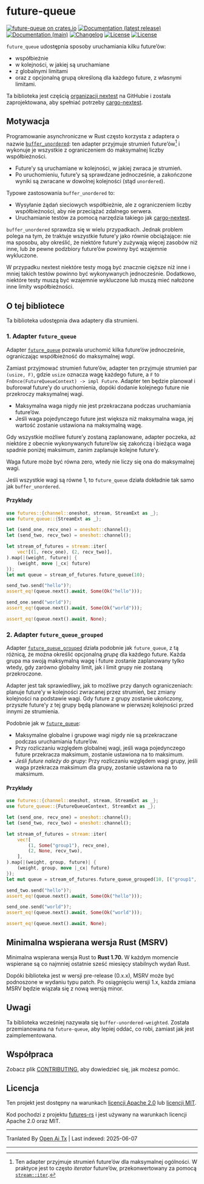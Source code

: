 # future-queue

[![future-queue on crates.io](https://img.shields.io/crates/v/future-queue)](https://crates.io/crates/future-queue)
[![Documentation (latest release)](https://img.shields.io/badge/docs-latest-brightgreen.svg)](https://docs.rs/future-queue/)
[![Documentation (main)](https://img.shields.io/badge/docs-main-purple)](https://nextest-rs.github.io/future-queue/rustdoc/future_queue)
[![Changelog](https://img.shields.io/badge/changelog-latest-blue)](https://raw.githubusercontent.com/nextest-rs/future-queue/main/CHANGELOG.md)
[![License](https://img.shields.io/badge/license-Apache-green.svg)](https://raw.githubusercontent.com/nextest-rs/future-queue/main/LICENSE-APACHE)
[![License](https://img.shields.io/badge/license-MIT-green.svg)](https://raw.githubusercontent.com/nextest-rs/future-queue/main/LICENSE-MIT)

`future_queue` udostępnia sposoby uruchamiania kilku future’ów:

* współbieżnie
* w kolejności, w jakiej są uruchamiane
* z globalnymi limitami
* oraz z opcjonalną grupą określoną dla każdego future, z własnymi limitami.

Ta biblioteka jest częścią [organizacji nextest](https://github.com/nextest-rs) na GitHubie i została zaprojektowana, aby spełniać potrzeby [cargo-nextest](https://nexte.st).

## Motywacja

Programowanie asynchroniczne w Rust często korzysta z adaptera o nazwie
[`buffer_unordered`](https://docs.rs/futures/latest/futures/stream/trait.StreamExt.html#method.buffer_unordered):
ten adapter przyjmuje strumień future’ów[^1] i wykonuje je wszystkie z ograniczeniem do maksymalnej liczby współbieżności.

* Future’y są uruchamiane w kolejności, w jakiej zwraca je strumień.
* Po uruchomieniu, future’y są sprawdzane jednocześnie, a zakończone wyniki są zwracane w dowolnej kolejności (stąd `unordered`).

Typowe zastosowania `buffer_unordered` to:

* Wysyłanie żądań sieciowych współbieżnie, ale z ograniczeniem liczby współbieżności, aby nie przeciążać zdalnego serwera.
* Uruchamianie testów za pomocą narzędzia takiego jak [cargo-nextest](https://nexte.st).

`buffer_unordered` sprawdza się w wielu przypadkach. Jednak problem polega na tym, że traktuje wszystkie future’y jako równie obciążające: nie ma sposobu, aby określić, że niektóre future’y zużywają więcej zasobów niż inne, lub że pewne podzbiory future’ów powinny być wzajemnie wykluczone.

W przypadku nextest niektóre testy mogą być znacznie cięższe niż inne i mniej takich testów powinno być wykonywanych jednocześnie. Dodatkowo, niektóre testy muszą być wzajemnie wykluczone lub muszą mieć nałożone inne limity współbieżności.

[^1]: Ten adapter przyjmuje strumień future’ów dla maksymalnej ogólności. W praktyce jest to często *iterator* future’ów, przekonwertowany za pomocą
    [`stream::iter`](https://docs.rs/futures/latest/futures/stream/fn.iter.html).

## O tej bibliotece

Ta biblioteka udostępnia dwa adaptery dla strumieni.

### 1. Adapter `future_queue`

Adapter [`future_queue`](StreamExt::future_queue) pozwala uruchomić kilka future’ów jednocześnie, ograniczając współbieżność do maksymalnej *wagi*.

Zamiast przyjmować strumień future’ów, adapter ten przyjmuje strumień par `(usize, F)`, gdzie `usize` oznacza wagę każdego future, a `F` to `FnOnce(FutureQueueContext) -> impl Future`. Adapter ten będzie planował i buforował future’y do uruchomienia, dopóki dodanie kolejnego future nie przekroczy maksymalnej wagi.

* Maksymalna waga nigdy nie jest przekraczana podczas uruchamiania future’ów.
* Jeśli waga pojedynczego future jest większa niż maksymalna waga, jej wartość zostanie ustawiona na maksymalną wagę.

Gdy wszystkie możliwe future’y zostaną zaplanowane, adapter poczeka, aż niektóre z obecnie wykonywanych future’ów się zakończą i bieżąca waga spadnie poniżej maksimum, zanim zaplanuje kolejne future’y.

Waga future może być równa zero, wtedy nie liczy się ona do maksymalnej wagi.

Jeśli wszystkie wagi są równe 1, to `future_queue` działa dokładnie tak samo jak `buffer_unordered`.

#### Przykłady

```rust
use futures::{channel::oneshot, stream, StreamExt as _};
use future_queue::{StreamExt as _};

let (send_one, recv_one) = oneshot::channel();
let (send_two, recv_two) = oneshot::channel();

let stream_of_futures = stream::iter(
    vec![(1, recv_one), (2, recv_two)],
).map(|(weight, future)| {
    (weight, move |_cx| future)
});
let mut queue = stream_of_futures.future_queue(10);

send_two.send("hello")?;
assert_eq!(queue.next().await, Some(Ok("hello")));

send_one.send("world")?;
assert_eq!(queue.next().await, Some(Ok("world")));

assert_eq!(queue.next().await, None);
```

### 2. Adapter `future_queue_grouped`

Adapter [`future_queue_grouped`](StreamExt::future_queue_grouped) działa podobnie jak `future_queue`, z tą różnicą, że można określić opcjonalną *grupę* dla każdego future. Każda grupa ma swoją maksymalną wagę i future zostanie zaplanowany tylko wtedy, gdy zarówno globalny limit, jak i limit grupy nie zostaną przekroczone.

Adapter jest tak sprawiedliwy, jak to możliwe przy danych ograniczeniach: planuje future’y w kolejności zwracanej przez strumień, bez zmiany kolejności na podstawie wagi. Gdy future z grupy zostanie ukończony, przyszłe future’y z tej grupy będą planowane w pierwszej kolejności przed innymi ze strumienia.

Podobnie jak w [`future_queue`](StreamExt::future_queue):

* Maksymalne globalne i grupowe wagi nigdy nie są przekraczane podczas uruchamiania future’ów.
* Przy rozliczaniu względem globalnej wagi, jeśli waga pojedynczego future przekracza maksimum, zostanie ustawiona na to maksimum.
* *Jeśli future należy do grupy:* Przy rozliczaniu względem wagi grupy, jeśli waga przekracza maksimum dla grupy, zostanie ustawiona na to maksimum.

#### Przykłady

```rust
use futures::{channel::oneshot, stream, StreamExt as _};
use future_queue::{FutureQueueContext, StreamExt as _};

let (send_one, recv_one) = oneshot::channel();
let (send_two, recv_two) = oneshot::channel();

let stream_of_futures = stream::iter(
    vec![
        (1, Some("group1"), recv_one),
        (2, None, recv_two),
    ],
).map(|(weight, group, future)| {
    (weight, group, move |_cx| future)
});
let mut queue = stream_of_futures.future_queue_grouped(10, [("group1", 5)]);

send_two.send("hello")?;
assert_eq!(queue.next().await, Some(Ok("hello")));

send_one.send("world")?;
assert_eq!(queue.next().await, Some(Ok("world")));

assert_eq!(queue.next().await, None);
```

## Minimalna wspierana wersja Rust (MSRV)

Minimalna wspierana wersja Rust to **Rust 1.70.** W każdym momencie wspierane są co najmniej ostatnie sześć miesięcy stabilnych wydań Rust.

Dopóki biblioteka jest w wersji pre-release (0.x.x), MSRV może być podnoszone w wydaniu typu patch. Po osiągnięciu wersji 1.x, każda zmiana MSRV będzie wiązała się z nową wersją minor.

## Uwagi

Ta biblioteka wcześniej nazywała się `buffer-unordered-weighted`. Została przemianowana na `future-queue`, aby lepiej oddać, co robi, zamiast jak jest zaimplementowana.

## Współpraca

Zobacz plik [CONTRIBUTING](https://raw.githubusercontent.com/nextest-rs/future-queue/main/CONTRIBUTING.md), aby dowiedzieć się, jak możesz pomóc.

## Licencja

Ten projekt jest dostępny na warunkach [licencji Apache 2.0](https://raw.githubusercontent.com/nextest-rs/future-queue/main/LICENSE-APACHE) lub [licencji MIT](https://raw.githubusercontent.com/nextest-rs/future-queue/main/LICENSE-MIT).

Kod pochodzi z projektu [futures-rs](https://github.com/rust-lang/futures-rs) i jest używany na warunkach licencji Apache 2.0 oraz MIT.

<!--
README.md jest generowany z README.tpl przez cargo readme. Aby wygenerować ponownie, uruchom z katalogu głównego repozytorium:

./scripts/regenerate-readmes.sh
-->

---

Tranlated By [Open Ai Tx](https://github.com/OpenAiTx/OpenAiTx) | Last indexed: 2025-06-07

---